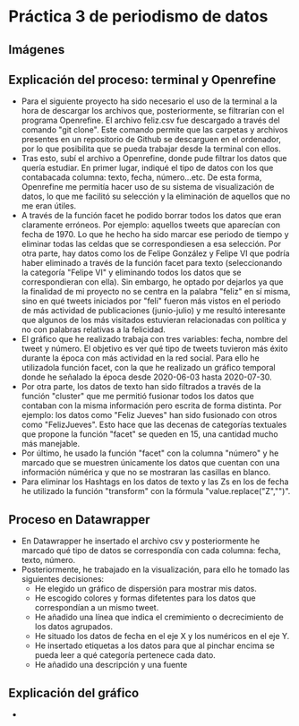 # Práctica 3 de periodismo de datos
## Imágenes
## Explicación del proceso: terminal y Openrefine
- Para el siguiente proyecto ha sido necesario el uso de la terminal a la hora de descargar los archivos que, posteriormente, se filtrarían con el programa Openrefine. El archivo feliz.csv fue descargado a través del comando "git clone". Este comando permite que las carpetas y archivos presentes en un repositorio de Github se descarguen en el ordenador, por lo que posibilita que se pueda trabajar desde la terminal con ellos.
- Tras esto, subí el archivo a Openrefine, donde pude filtrar los datos que quería estudiar. En primer lugar, indiqué el tipo de datos con los que contabacada columna: texto, fecha, número...etc. De esta forma, Openrefine me permitía hacer uso de su sistema de visualización de datos, lo que me facilitó su selección y la eliminación de aquellos que no me eran útiles.
- A través de la función facet he podido borrar todos los datos que eran claramente erróneos. Por ejemplo: aquellos tweets que aparecían con fecha de 1970. Lo que he hecho ha sido marcar ese periodo de tiempo y eliminar todas las celdas que se correspondiesen a esa selección. Por otra parte, hay datos como los de Felipe González y Felipe VI que podría haber eliminado a través de la función facet para texto (seleccionando la categoría "Felipe VI" y eliminando todos los datos que se correspondieran con ella). Sin embargo, he optado por dejarlos ya que la finalidad de mi proyecto no se centra en la palabra "feliz" en sí misma, sino en qué tweets iniciados por "feli" fueron más vistos en el periodo de más actividad de publicaciones (junio-julio) y me resultó interesante que algunos de los más visitados estuvieran relacionadas con política y no con palabras relativas a la felicidad.
- El gráfico que he realizado trabaja con tres variables: fecha, nombre del tweet y número. El objetivo es ver qué tipo de tweets tuvieron más éxito durante la época con más actividad en la red social. Para ello he utilizadola función facet, con la que he realizado un gráfico temporal donde he señalado la época desde 2020-06-03 hasta 2020-07-30.
- Por otra parte, los datos de texto han sido filtrados a través de la función "cluster" que me permitió fusionar todos los datos que contaban con la misma información pero escrita de forma distinta. Por ejemplo: los datos como "Feliz Jueves" han sido fusionado con otros como "FelizJueves". Esto hace que las decenas de categorías textuales que propone la función "facet" se queden en 15, una cantidad mucho más manejable.
- Por último, he usado la función "facet" con la columna "número" y he marcado que se muestren únicamente los datos que cuentan con una información númérica y que no se mostraran las casillas en blanco.
- Para eliminar los Hashtags en los datos de texto y las Zs en los de fecha he utilizado la función "transform" con la fórmula "value.replace("Z","")".

## Proceso en Datawrapper
- En Datawrapper he insertado el archivo csv y posteriormente he marcado qué tipo de datos se correspondía con cada columna: fecha, texto, número.
- Posteriormente, he trabajado en la visualización, para ello he tomado las siguientes decisiones:
	- He elegido un gráfico de dispersión para mostrar mis datos.
	- He escogido colores y formas difetentes para los datos que correspondían a un mismo tweet.
	- He añadido una línea que indica el cremimiento o decrecimiento de los datos agrupados.
	- He situado los datos de fecha en el eje X y los numéricos en el eje Y.
	- He insertado etiquetas a los datos para que al pinchar encima se pueda leer a qué categoría pertenece cada dato.
	- He añadido una descripción y una fuente

## Explicación del gráfico
- 
